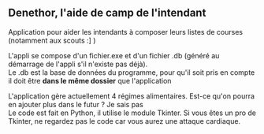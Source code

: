 ## Denethor, l'aide de camp de l'intendant

Application pour aider les intendants à composer leurs listes de courses (notamment aux scouts :] )

L'appli se compose d'un fichier.exe et d'un fichier .db (généré au démarrage de l'appli s'il n'existe pas déjà).  
Le .db est la base de données du programme, pour qu'il soit pris en compte il doit être **dans le même dossier** que l'application  

L'application gère actuellement 4 régimes alimentaires. Est-ce qu'on pourra en ajouter plus dans le futur ? Je sais pas  
Le code est fait en Python, il utilise le module Tkinter. Si vous êtes un pro de Tkinter, ne regardez pas le code car vous aurez une attaque cardiaque.  

